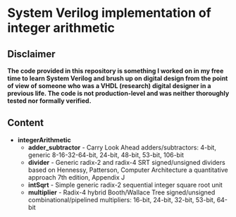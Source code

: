 # System Verilog implementation of integer arithmetic
## Disclaimer
**The code provided in this repository is something I worked on in my free time to learn System Verilog and brush up on digital design from the point of view of someone who was a VHDL (research) digital designer in a previous life.
The code is not production-level and was neither thoroughly tested nor formally verified.**
## Content
* **integerArithmetic**
    * **adder_subtractor** - Carry Look Ahead adders/subtractors: 4-bit, generic 8-16-32-64-bit, 24-bit, 48-bit, 53-bit, 106-bit
    * **divider** - Generic radix-2 and radix-4 SRT signed/unsigned dividers based on Hennessy, Patterson, Computer Architecture a quantitative approach 7th edition, Appendix J
    * **intSqrt** - Simple generic radix-2 sequential integer square root unit
    * **multiplier** - Radix-4 hybrid Booth/Wallace Tree signed/unsigned combinational/pipelined multipliers: 16-bit, 24-bit, 32-bit, 53-bit, 64-bit

